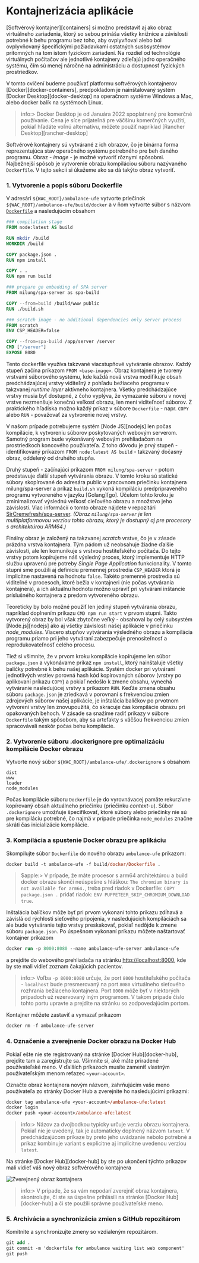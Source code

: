 # Kontajnerizácia aplikácie

[Softvérový kontajner][containers] si možno predstaviť aj ako obraz virtuálneho zariadenia, ktorý so sebou prináša všetky knižnice a závislosti potrebné k behu programu bez toho, aby ovplyvňoval alebo bol ovplyvňovaný špecifickými požiadavkami ostatných susbsystémov prítomných na tom istom fyzickom zariadení. Na rozdiel od technológie virtuálnych počítačov ale jednotlivé kontajnery zdieľajú jadro operačného systému, čím sú menej náročné na administráciu a dostupnosť fyzických prostriedkov.

V tomto cvičení budeme používať platformu softvérových kontajnerov [Docker][docker-containers], predpokladom je nainštalovaný systém [Docker Desktop][docker-desktop] na operačnom systéme Windows a Mac, alebo docker balík na systémoch Linux.

>info:> Docker Desktop je od Januára 2022 spoplatnený pre komerčné používanie. Cena je síce prijateľná pre väčšinu komerčných využití, pokiaľ hľadáte voľnú alternatívu, môžete použiť napríklad [Rancher Desktop][rancher-desktop]

Softvérové kontajnery sú vytvárané z ich obrazov, čo je binárna forma reprezentujúca stav operačného systému potrebného pre beh daného programu. Obraz - _image_ -  je možné vytvoriť rôznymi spôsobmi. Najbežnejší spôsob je vytvorenie obrazu kompiláciou súboru nazývaného `Dockerfile`. V tejto sekcii si úkažeme ako sa dá takýto obraz vytvoriť.

### 1. Vytvorenie a popis súboru Dockerfile

V adresári `${WAC_ROOT}/ambulance-ufe` vytvorte priečinok `${WAC_ROOT}/ambulance-ufe/build/docker` a v ňom vytvorte súbor s názvom [`Dockerfile`](https://docs.docker.com/engine/reference/builder/) a nasledujúcim obsahom

```dockerfile
### compilation stage
FROM node:latest AS build

RUN mkdir /build
WORKDIR /build

COPY package.json .
RUN npm install 

COPY . .
RUN npm run build

### prepare go embedding of SPA server 
FROM milung/spa-server as spa-build 

COPY --from=build /build/www public
RUN ./build.sh

### scratch image - no additional dependencies only server process
FROM scratch
ENV CSP_HEADER=false

COPY --from=spa-build /app/server /server
CMD ["/server"]
EXPOSE 8080
```

Tento dockerfile využíva takzvané viacstupňové vytváranie obrazov. Každý stupeň začína príkazom  `FROM <base-image>`. Obraz kontajnera je tvorený vrstvami súborového systému, kde každá nová  vrstva modifikuje obsah predchádzajúcej vrstvy viditeľný z pohľadu bežiaceho programu v takzvanej  _runtime layer_ aktívneho kontajnera. Všetky predchádzajúce vrstvy musia byť dostupné, z čoho  vyplýva, že vymazanie súboru v novej vrstve nezmenšuje konečnú veľkosť obrazu, len mení  viditeľnosť súborov. Z praktického hľadiska možno každý príkaz v súbore `Dockerfile` - napr.  `COPY` alebo `RUN` - považovať za vytvorenie novej vrstvy.

V našom prípade potrebujeme systém [Node JS][nodejs] len počas kompilácie, k vytvoreniu súborov poskytovaných webovým serverom. Samotný program bude vykonávaný webovým  prehliadačom na prostriedkoch koncového používateľa. Z toho dôvodu je prvý stupeň - identifikovaný  príkazom `FROM node:latest AS build` - takzvaný dočasný obraz, oddelený od druhého stupňa.

Druhý stupeň - začínajúci príkazom `FROM milung/spa-server` - potom predstavuje ďalší stupeň vytvárania obrazu. V tomto kroku sú statické súbory skopírované do adresára public v pracovnom priečinku kontajnera milung/spa-server a príkaz `build.sh` vykoná kompiláciu predpripraveného programu vytvoreného v jazyku [Golang][go]. Účelom tohto kroku je zminimalizovať výslednú veľkosť cieľového obrazu a množstvo jeho závislostí. Viac informácií o tomto obraze nájdete v repozitári [SirCremefresh/spa-server](https://github.com/SirCremefresh/spa-server). _(Obraz `milung/spa-server` je len multiplatformovou verziou tohto obrazu, ktorý je dostupný aj pre procesory s architektúrou ARM64.)_

Finálny obraz je založený na takzvanej _scratch_ vrstve, čo je v zásade prázdna vrstva kontajnera. Tým pádom už neobsahuje žiadne ďalšie závislosti, ale len komunikuje s vrstvou hostiteľského počítača. Do tejto vrstvy potom kopírujeme náš výsledný proces, ktorý implementuje HTTP službu upravenú pre potreby _Single Page Application_ funkcionality. V tomto stupni sme použili aj definíciu premennej prostredia `CSP_HEADER` ktorá je implicitne nastavená na hodnotu `false`. Takéto premenné prostredia sú viditeľné v procesoch, ktoré bežia v kontajneri (nie počas vytvárania kontajnera), a ich aktuálnu hodnotu možno upraviť pri vytváraní inštancie príslušného kontajnera z predom vytvoreného obrazu.

Teoreticky by bolo možné použiť len jediný stupeň vytvárania obrazu, napríklad doplnením príkazu `CMD npm run start` v prvom stupni. Takto vytvorený obraz by bol však zbytočne veľký - obsahoval by celý subsystém [Node.js][nodejs] ako aj všetky závislosti našej aplikácie v priečinku _node_modules_. Viacero stupňov vytvárania výsledného obrazu a kompilácia programu priamo pri jeho vytváraní zabezpečuje prenositeľnosť a reprodukovateľnosť celého procesu.

Tiež si všimnite, že v prvom kroku kompilácie kopírujeme len súbor `package.json` a vykonávame  príkaz `npm install`, ktorý nainštaluje všetky balíčky potrebné k behu našej aplikácie. Systém  docker pri vytváraní jednotlivých vrstiev porovná hash kód kopírovaných súborov (vrstvy po  aplikovaní príkazu `COPY`) a pokiaľ nedošlo k zmene obsahu, vynechá vytváranie nasledujúcej vrstvy  s príkazom `RUN`. Keďže zmena obsahu súboru `package.json` je zriedkavá v porovnaní s frekvenciou  zmien zdrojových súborov našej aplikácie, je inštalácia balíčkov po prvotnom vytvorení vrstvy len  znovupoužitá, čo skracuje čas kompilácie obrazu pri opakovaných behoch. V zásade sa snažíme radiť  príkazy v súbore `Dockerfile` takým spôsobom, aby sa artefakty s väčšou frekvenciou zmien spracovávali neskôr počas behu kompilácie.

### 2. Vytvorenie súboru .dockerignore pre optimalizáciu kompilácie Docker obrazu

Vytvorte nový súbor `${WAC_ROOT}/ambulance-ufe/.dockerignore` s obsahom

```plain
dist
www
loader
node_modules
```

Počas kompilácie súboru `Dockerfile` je do vyrovnávacej pamäte rekurzívne kopírovaný obsah aktuálneho priečinku (priečinku _context_-u). Súbor `.dockerignore` umožňuje  špecifikovať, ktoré súbory alebo priečinky nie sú pre kompiláciu potrebné, čo  najmä v prípade priečinka `node_modules` značne skráti čas inicializácie kompilácie.

### 3. Kompilácia a spustenie Docker obrazu pre aplikáciu

Skompilujte súbor `Dockerfile` do nového obrazu `ambulance-ufe` príkazom:

```ps
docker build -t ambulance-ufe -f build/docker/Dockerfile .
```

>$apple:> V prípade, že máte procesor s arm64 architektúrou a build docker obrazu skončí neúspešne s hláškou: `The chromium binary is not available for arm64.`, treba pred riadok v  Dockerfile: `COPY package.json .` pridať riadok: `ENV PUPPETEER_SKIP_CHROMIUM_DOWNLOAD true`.

Inštalácia balíčkov môže byť pri prvom vykonaní tohto príkazu zdĺhavá a závislá od rýchlosti  sieťového pripojenia, v nasledujúcich kompiláciách sa ale bude vytváranie tejto vrstvy  preskakovať, pokiaľ nedôjde k zmene súboru `package.json`. Po úspešnom vykonaní príkazu môžete  naštartovať kontajner príkazom

```ps
docker run -p 8000:8080 --name ambulance-ufe-server ambulance-ufe
```

a prejdite do webového prehliadača na stránku [http://localhost:8000](http://localhost:8000), kde  by ste mali vidieť zoznam čakajúcich pacientov.

>info:> Voľba `-p 8000:8080` určuje, že port `8000` hostiteľského počítača - `localhost` bude presmerovaný  na port `8080` virtuálneho sieťového rozhrania bežiaceho kontajnera. Port `8000` môže byť v  niektorých prípadoch už rezervovaný iným programom. V takom prípade číslo tohto portu upravte a  prejdite na stránku so zodpovedajúcim portom.

Kontajner môžete zastaviť a vymazať príkazom

```ps
docker rm -f ambulance-ufe-server
```

### 4. Označenie a zverejnenie Docker obrazu na Docker Hub

Pokiaľ ešte nie ste registrovaný na stránke [Docker Hub][docker-hub], prejdite tam a zaregistrujte sa. Všimnite si, aké máte priradené používateľské meno. V ďalších príkazoch musíte zameniť vlastným používateľským menom reťazec `<your-account>`.

Označte obraz kontajnera novým názvom, zahrňujúcim vaše meno používateľa zo stránky Docker Hub a zverejnite ho nasledujúcimi príkazmi:

```ps
docker tag ambulance-ufe <your-account>/ambulance-ufe:latest
docker login
docker push <your-account>/ambulance-ufe:latest
```

>info:> Názov za dvojbodkou typicky určuje verziu obrazu kontajnera. Pokiaľ nie je uvedený, tak je  automaticky doplnený názvom `latest`. V predchádzajúcom príkaze by preto jeho uvádzanie nebolo  potrebné a príkaz kombinuje variant s explicitne aj implicitne uvedenou verziou `latest`.

Na stránke [Docker Hub][docker-hub] by ste po ukončení týchto príkazov mali vidieť  váš nový obraz softvérového kontajnera

![Zverejnený obraz kontajnera](./img/041-01-novy-kontajner.png)

>info:> V prípade, že sa vám nepodarí zverejniť obraz kontajnera, skontrolujte, či ste sa  úspešne prihlásili na stránke [Docker Hub][docker-hub] a či ste použili správne používateľské meno.

### 5. Archivácia a synchronizácia zmien s GitHub repozitárom

Komitnite a synchronizujte zmeny so vzdialeným repozitárom.

```ps
git add .
git commit -m 'dockerfile for ambulance waiting list web component'
git push
```
